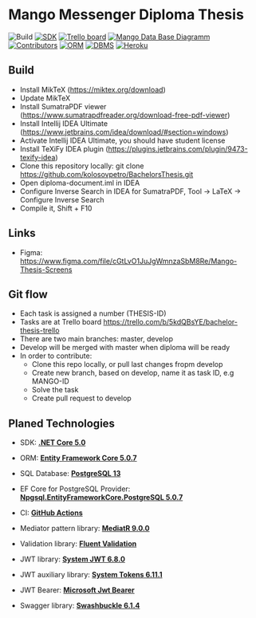 
# Mango Messenger Diploma Thesis

![Build](https://img.shields.io/badge/Build-succeeded-brightgreen)
[![SDK](https://img.shields.io/badge/SDK-.NET%20Core%205.0-blue)](https://dotnet.microsoft.com/download/dotnet/5.0)
[![Trello board](https://img.shields.io/badge/Task%20Board-Trello-green)](https://trello.com/b/5kdQBsYE/bachelor-thesis-trello)
[![Mango Data Base Diagramm](https://img.shields.io/badge/Data%20Base%20Diagram-DbDiagram-lightgrey)](https://dbdiagram.io/d/60d66a13dd6a597148203e6b) 
[![Contributors](https://img.shields.io/badge/Contributors-2-red)](https://github.com/kolosovpetro/MangoAPI/graphs/contributors)
[![ORM](https://img.shields.io/badge/ORM-EF%20Core%20-yellow)](https://www.nuget.org/packages/Microsoft.EntityFrameworkCore/5.0.7?_src=template)
[![DBMS](https://img.shields.io/badge/DBMS-PostgreSQL-blue)](https://www.postgresql.org/)
[![Heroku](https://img.shields.io/badge/Deploy-Heroku-green)](https://mango-messenger-app.herokuapp.com/swagger/)



## Build
- Install MikTeX (https://miktex.org/download)
- Update MikTeX
- Install SumatraPDF viewer (https://www.sumatrapdfreader.org/download-free-pdf-viewer)
- Install Intellij IDEA Ultimate (https://www.jetbrains.com/idea/download/#section=windows)
- Activate Intellij IDEA Ultimate, you should have student license
- Install TeXiFy IDEA plugin (https://plugins.jetbrains.com/plugin/9473-texify-idea)
- Clone this repository locally: git clone https://github.com/kolosovpetro/BachelorsThesis.git
- Open diploma-document.iml in IDEA
- Configure Inverse Search in IDEA for SumatraPDF, Tool -> LaTeX -> Configure Inverse Search
- Compile it, Shift + F10

## Links
- Figma: https://www.figma.com/file/cGtLvO1JuJgWmnzaSbM8Re/Mango-Thesis-Screens

## Git flow
- Each task is assigned a number (THESIS-ID)
- Tasks are at Trello board https://trello.com/b/5kdQBsYE/bachelor-thesis-trello
- There are two main branches: master, develop
- Develop will be merged with master when diploma will be ready
- In order to contribute:
  - Clone this repo locally, or pull last changes fropm develop
  - Create new branch, based on develop, name it as task ID, e.g MANGO-ID
  - Solve the task
  - Create pull request to develop

## Planed Technologies

- SDK: **[.NET Core 5.0](https://dotnet.microsoft.com/download/dotnet/5.0)**

- ORM: **[Entity Framework Core 5.0.7](https://www.nuget.org/packages/Microsoft.EntityFrameworkCore/5.0.7?_src=template)**

- SQL Database: **[PostgreSQL 13](https://www.postgresql.org/)**

- EF Core for PostgreSQL Provider: **[Npgsql.EntityFrameworkCore.PostgreSQL 5.0.7](https://www.nuget.org/packages/Npgsql.EntityFrameworkCore.PostgreSQL/5.0.7?_src=template)**

- CI: **[GitHub Actions](https://docs.github.com/en/actions)**

- Mediator pattern library: **[MediatR 9.0.0](https://www.nuget.org/packages/MediatR/9.0.0?_src=template)**

- Validation library: **[Fluent Validation](https://www.nuget.org/packages/FluentValidation/10.2.3?_src=template)**

- JWT library: **[System JWT 6.8.0](https://www.nuget.org/packages/System.IdentityModel.Tokens.Jwt)**

- JWT auxiliary library: **[System Tokens 6.11.1](https://www.nuget.org/packages/System.IdentityModel.Tokens)**

- JWT Bearer: **[Microsoft Jwt Bearer](https://www.nuget.org/packages/Microsoft.AspNetCore.Authentication.JwtBearer/5.0.7?_src=template)**

- Swagger library: **[Swashbuckle 6.1.4](https://www.nuget.org/packages/Swashbuckle.AspNetCore/5.6.3?_src=template)**
